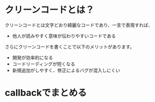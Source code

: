 

# クリーンコードとは？

クリーンコードとは文字どおり綺麗なコードであり、一言で表現すれば、

- 他人が読みやすく意味が伝わりやすいコードである

さらにクリーンコードを書くことで以下のメリットがあります。

- 開発が効率的になる
- コードリーディングが短くなる
- 新規追加がしやすく、修正によるバグが混入しにくい

# callbackでまとめる